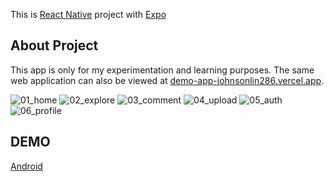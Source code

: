 This is [React Native](https://reactnative.dev/) project with [Expo](https://expo.dev/)

## About Project

This app is only for my experimentation and learning purposes. The same web application can also be viewed at [demo-app-johnsonlin286.vercel.app](https://demo-app-johnsonlin286.vercel.app/).

![01_home](https://firebasestorage.googleapis.com/v0/b/jlin-firebase.appspot.com/o/app_screenshoot%2F01_home.jpg?alt=media&token=a5369b9c-cc77-4dfc-ad78-a1e434ffda44)
![02_explore](https://firebasestorage.googleapis.com/v0/b/jlin-firebase.appspot.com/o/app_screenshoot%2F02_explore.jpg?alt=media&token=912bb3e3-e1b0-4469-8c5e-c1c4dd12baf9)
![03_comment](https://firebasestorage.googleapis.com/v0/b/jlin-firebase.appspot.com/o/app_screenshoot%2F03_comment.jpg?alt=media&token=c054c092-be38-4258-8f91-b5c0d88287ed)
![04_upload](https://firebasestorage.googleapis.com/v0/b/jlin-firebase.appspot.com/o/app_screenshoot%2F04_upload.jpg?alt=media&token=19166718-2984-4cc1-8cb2-f8fae25d14d4)
![05_auth](https://firebasestorage.googleapis.com/v0/b/jlin-firebase.appspot.com/o/app_screenshoot%2F05_auth.jpg?alt=media&token=ff7f35e8-3b86-477e-b996-a3bcdbe327dc)
![06_profile](https://firebasestorage.googleapis.com/v0/b/jlin-firebase.appspot.com/o/app_screenshoot%2F06_profile.jpg?alt=media&token=4c81d524-6f90-468f-846b-87ec5478e47b)

## DEMO

[Android](https://expo.dev/accounts/johnson286/projects/rn-demo-app/builds/7c0faae5-edf9-432b-b458-e911daff3cab)
